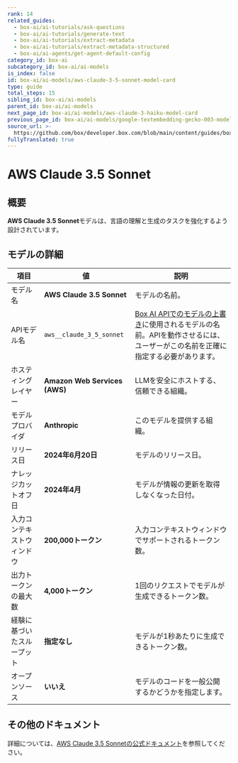 ```yaml
---
rank: 14
related_guides:
  - box-ai/ai-tutorials/ask-questions
  - box-ai/ai-tutorials/generate-text
  - box-ai/ai-tutorials/extract-metadata
  - box-ai/ai-tutorials/extract-metadata-structured
  - box-ai/ai-agents/get-agent-default-config
category_id: box-ai
subcategory_id: box-ai/ai-models
is_index: false
id: box-ai/ai-models/aws-claude-3-5-sonnet-model-card
type: guide
total_steps: 15
sibling_id: box-ai/ai-models
parent_id: box-ai/ai-models
next_page_id: box-ai/ai-models/aws-claude-3-haiku-model-card
previous_page_id: box-ai/ai-models/google-textembedding-gecko-003-model-card
source_url: >-
  https://github.com/box/developer.box.com/blob/main/content/guides/box-ai/ai-models/aws-claude-3-5-sonnet-model-card.md
fullyTranslated: true
---
```

# AWS Claude 3.5 Sonnet

## 概要

**AWS Claude 3.5 Sonnet**モデルは、言語の理解と生成のタスクを強化するよう設計されています。

## モデルの詳細

| 項目            | 値                             | 説明                                                                                 |
| ------------- | ----------------------------- | ---------------------------------------------------------------------------------- |
| モデル名          | **AWS Claude 3.5 Sonnet**     | モデルの名前。                                                                            |
| APIモデル名       | `aws__claude_3_5_sonnet`      | [Box AI APIでのモデルの上書き][overrides]に使用されるモデルの名前。APIを動作させるには、ユーザーがこの名前を正確に指定する必要があります。 |
| ホスティングレイヤー    | **Amazon Web Services (AWS)** | LLMを安全にホストする、信頼できる組織。                                                              |
| モデルプロバイダ      | **Anthropic**                 | このモデルを提供する組織。                                                                      |
| リリース日         | **2024年6月20日**                | モデルのリリース日。                                                                         |
| ナレッジカットオフ日    | **2024年4月**                   | モデルが情報の更新を取得しなくなった日付。                                                              |
| 入力コンテキストウィンドウ | **200,000トークン**               | 入力コンテキストウィンドウでサポートされるトークン数。                                                        |
| 出力トークンの最大数    | **4,000トークン**                 | 1回のリクエストでモデルが生成できるトークン数。                                                           |
| 経験に基づいたスループット | **指定なし**                      | モデルが1秒あたりに生成できるトークン数。                                                              |
| オープンソース       | **いいえ**                       | モデルのコードを一般公開するかどうかを指定します。                                                          |

## その他のドキュメント

詳細については、[AWS Claude 3.5 Sonnetの公式ドキュメント][aws-claude]を参照してください。

[aws-claude]: https://aws.amazon.com/bedrock/claude/

[overrides]: g://box-ai/ai-agents/ai-agent-overrides
